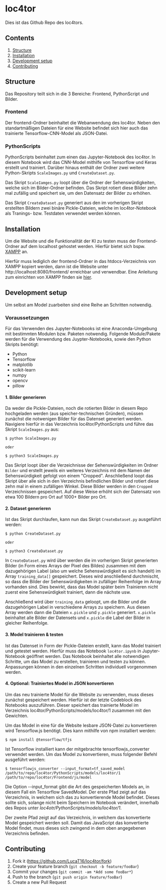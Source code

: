 # loc4tor

Dies ist das Github Repo des loc4tors.

## Contents

1. [Structure](#structure)
2. [Installation](#installation)
3. [Development setup](#development-setup)
4. [Contributing](#contributing)

## <a name="structure"></a> Structure

Das Repository teilt sich in die 3 Bereiche: Frontend, PythonScript und Bilder.

### Frontend

Der frontend-Ordner beinhaltet die Webanwendung des loc4tor. Neben den standartmäßigen Dateien für eine Website befindet sich hier auch das trainierte Tensorflow-CNN-Model als JSON-Datei.

### PythonScripts

PythonScripts beinhaltet zum einen das Jupyter-Notebook des loc4tor. In diesem Notebook wird das CNN-Model mithilfe von Tensorflow und Keras erstellt und trainiert. Darüber hinaus enthält der Ordner zwei weitere Python-Skripts `ScaleImages.py` und `CreateDataset.py`.

Das Skript `ScaleIamges.py` loopt über die Ordner der Sehenswürdigkeiten, welche sich im Bilder-Ordner befinden. Das Skript rotiert diese Bilder zehn mal zufällig und speichert sie, um den Datensatz der Bilder zu erhöhen.

Das Skript `CreateDataset.py` generiert aus den im vorherigen Skript erstellten Bildern zwei binäre Pickle-Dateien, welche im loc4tor-Notebook als Tranings- bzw. Testdaten verwendet werden können.

## <a name="installation"></a> Installation

Um die Website und die Funktionalität der KI zu testen muss der Frontend-Ordner auf dem localhost gehostet werden. Hierfür bietet sich bspw. [XAMPP](https://www.apachefriends.org/de/download.html) an.

Hierfür muss lediglich der frontend-Ordner in das htdocs-Verzeichnis von XAMPP kopiert werden, dann ist die Website unter http://localhost:8080/frontend/ erreichbar und verwendbar. Eine Anleitung zum einrichten von XAMPP finden sie [hier](https://wiki.selfhtml.org/wiki/Webserver/lokal_einrichten).

## <a name="development-setup"></a> Development setup

Um selbst am Model zuarbeiten sind eine Reihe an Schritten notwendig.

### Voraussetzungen

Für das Verwenden des Jupyter-Notebooks ist eine Anaconda-Umgebung mit bestimmten Modulen bzw. Paketen notwendig.
Folgende Module/Pakete werden für die Verwendung des Juypter-Notebooks, sowie den Python Skripts benötigt:
* Python
* Tensorflow
* matplotlib
* scikit-learn
* numpy
* opencv
* pillow

#### 1. Bilder generieren

Da weder die Pickle-Dateien, noch die rotierten Bilder in diesem Repo hochgeladen werden (aus speicher-technischen Gründen), müssen zunächst die notwenigen Bilder für das Datenset generiert werden. Navigiere hierfür in das Verzeichnis loc4tor/PythonScripts und führe das Skript `ScaleImages.py` aus:

```
$ python ScaleImages.py

oder

$ python3 ScaleImages.py
```

Das Skript loopt über die Verzeichnisse der Sehenswürdigkeiten im Ordner `Bilder` und erstellt jeweils ein weiteres Verzeichnis mit dem Namen der Sehenswürdigkeit gefolgt von einem "Cropped". Anschließend loopt das Skript über alle sich in den Verzeichnis befindlichen Bilder und rotiert diese zehn mal in einem zufälligen Winkel. Diese Bilder werden in den `Cropped` Verzeichnissen gespeichert. Auf diese Weise erhöht sich der Datensatz von etwa 100 Bildern pro Ort auf 1000+ Bilder pro Ort.

#### 2. Dataset generieren

Ist das Skript durchlaufen, kann nun das Skript `CreateDataset.py` ausgeführt werden:

```
$ python CreateDataset.py

oder

$ python3 CreateDataset.py
```

In `CreateDataset.py` wird über werden die im vorherigen Skript generierten Bilder (in Form eines Arrays der Pixel des Bildes) zusammen mit dem dazugehörigen Label (also um welche Sehenswürdigkeit es sich handelt) im Array `training_data[]` gespeichert. Dieses wird anschließend durchmischt, so dass die Bilder der Sehenswürdigkeiten in zufälliger Reihenfolge im Array vorhanden sind. Dies bewirkt, dass das Model später beim Trainieren nicht zuerst eine Sehenswürdigkeit trainiert, dann die nächste usw.

Anschließend wird über `training_data` geloopt, um die Bilder und die dazugehörigen Label in verschiedene Arrays zu speichern. Aus diesen Array werden dann die Dateien `x.pickle` und `y.pickle` generiert. `x.pickle` beinhaltet alle Bilder der Datensets und `x.pickle` die Label der Bilder in gleicher Reihenfolge.

#### 3. Model trainieren & testen

Ist das Datenset in Form der Pickle-Dateien erstellt, kann das Model trainiert und getestet werden. Hierfür muss das Notebook `loc4tor.ipynb` in Jupyter-Notebook geöffnet werden. Das Notebook beinhaltet alle notwendigen Schritte, um das Model zu erstellen, trainieren und testen zu können. Anpassungen können in den einzelnen Schritten individuell vorgenommen werden.

#### 4. Optional: Trainiertes Model in JSON konvertieren

Um das neu trainierte Model für die Website zu verwenden, muss dieses zunächst gespeichert werden. Hierfür ist der letzte Codeblock des Notebooks auszuführen. Dieser speichert das trainierte Model im Verzeichnis loc4tor/PythonScripts/models/loc4tor/1 zusammen mit den Gewichten.

Um das Model in eine für die Website lesbare JSON-Datei zu konvertieren wird Tensorflow.js benötigt. Dies kann mithilfe von npm installiert werden:

```
$ npm install @tensorflow/tfjs
```

Ist Tensorflow installiert kann der mitgebrachte tensorflowjs_converter verwendet werden. Um das Model zu konvertieren, muss folgender Befehl ausgeführt werden:

````
$ tensorflowjs_converter --input_format=tf_saved_model /path/to/repo/loc4tor/PythonScripts/models/loc4tor/1 /path/to/repo/loc4tor/Frontend/js/model
````

Die Option --input_format gibt die Art des gespeicherten Models an, in diesem Fall ein Tensorflow SavedModel. Der erste Pfad zeigt auf das Verzeichnis, in welchem sich das zu konvertierende Model befindet. Dieses sollte sich, solange nicht beim Speichern im Notebook verändert, innerhalb des Repos unter *loc4otr/PythonScripts/models/loc4tor/1*.

Der zweite Pfad zeigt auf das Verzeichnis, in welchem das konvertierte Model gespeichert werden soll. Damit das JavaScript das konvertierte Model findet, muss dieses sich zwingend in dem oben angegebenen Verzeichnis befinden.



## <a name="contributing"></a> Contributing

1. Fork it (<https://github.com/LucaT16/loc4tor/fork>)
2. Create your feature branch (`git checkout -b feature/fooBar`)
3. Commit your changes (`git commit -am *Add some fooBar*`)
4. Push to the branch (`git push origin feature/fooBar`)
5. Create a new Pull Request
